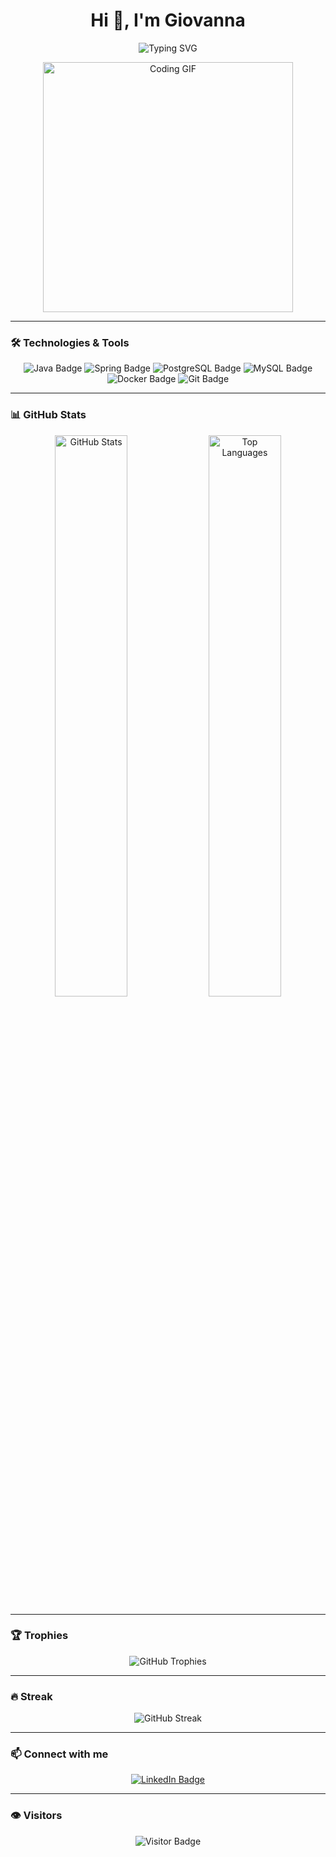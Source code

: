<h1 align="center">Hi 👋, I'm Giovanna</h1>
<p align="center">
  <img src="https://readme-typing-svg.demolab.com?font=Fira+Code&duration=3000&pause=1000&color=F75C7E&center=true&vCenter=true&width=435&lines=Back-end+Developer;Database+Enthusiast;Always+Learning+and+Evolving" alt="Typing SVG" />
</p>

<p align="center">
  <img src="https://media.giphy.com/media/LMcB8XospGZO8UQq87/giphy.gif" width="400" alt="Coding GIF"/>
</p>

---

### 🛠️ Technologies & Tools

<p align="center">
  <img src="https://img.shields.io/badge/Java-ED8B00?style=for-the-badge&logo=java&logoColor=white" alt="Java Badge"/>
  <img src="https://img.shields.io/badge/Spring-6DB33F?style=for-the-badge&logo=spring&logoColor=white" alt="Spring Badge"/>
  <img src="https://img.shields.io/badge/PostgreSQL-336791?style=for-the-badge&logo=postgresql&logoColor=white" alt="PostgreSQL Badge"/>
  <img src="https://img.shields.io/badge/MySQL-4479A1?style=for-the-badge&logo=mysql&logoColor=white" alt="MySQL Badge"/>
  <img src="https://img.shields.io/badge/Docker-2496ED?style=for-the-badge&logo=docker&logoColor=white" alt="Docker Badge"/>
  <img src="https://img.shields.io/badge/Git-F05032?style=for-the-badge&logo=git&logoColor=white" alt="Git Badge"/>
</p>

---

### 📊 GitHub Stats

<p align="center">
  <img width="48%" src="https://github-readme-stats.vercel.app/api?username=giovannaps&show_icons=true&theme=radical" alt="GitHub Stats"/>
  <img width="48%" src="https://github-readme-stats.vercel.app/api/top-langs/?username=giovannaps&layout=compact&theme=radical" alt="Top Languages"/>
</p>

---

### 🏆 Trophies

<p align="center">
  <img src="https://github-profile-trophy.vercel.app/?username=giovannaps&theme=radical" alt="GitHub Trophies"/>
</p>

---

### 🔥 Streak

<p align="center">
  <img src="https://streak-stats.demolab.com?user=giovannaps&theme=radical" alt="GitHub Streak"/>
</p>

---

### 📫 Connect with me

<p align="center">
  <a href="https://www.linkedin.com/in/giovannapslima/" target="_blank">
    <img src="https://img.shields.io/badge/LinkedIn-0077B5?style=for-the-badge&logo=linkedin&logoColor=white" alt="LinkedIn Badge"/>
  </a>
</p>

---

### 👁️ Visitors

<p align="center">
  <img src="https://visitor-badge.laobi.icu/badge?page_id=giovannaps.giovannaps" alt="Visitor Badge"/>
</p>
